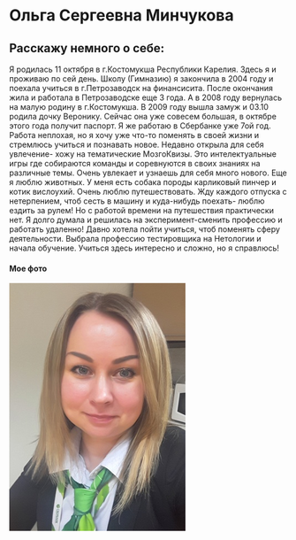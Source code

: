 # Ольга Сергеевна Минчукова
## Расскажу немного о себе:
  Я родилась 11 октября в г.Костомукша Республики Карелия. Здесь я и проживаю по сей день. Школу (Гимназию) я закончила в 2004 году и поехала учиться в г.Петрозаводск на финансисита. После окончания жила и работала в Петрозаводске еще 3 года. А в 2008 году вернулась на малую родину в г.Костомукша. В 2009 году вышла замуж и 03.10 родила дочку Веронику. Сейчас она уже совесем большая, в октябре этого года получит паспорт. Я же работаю в Сбербанке уже 7ой год. Работа неплохая, но я хочу уже что-то поменять в своей жизни и стремлюсь учиться и познавать новое. Недавно открыла для себя увлечение- хожу на тематические МозгоКвизы. Это интелектуальные игры где собираются команды и соревнуются в своих знаниях на различные темы. Очень увлекает и узнаешь для себя много нового. Еще я люблю животных. У меня есть собака породы карликовый пинчер и котик вислоухий. Очень люблю путешествовать. Жду каждого отпуска с нетерпением, чтоб сесть в машину и куда-нибудь поехать- люблю ездить за рулем! Но с работой времени на путешествия практически нет. Я долго думала и решилась на эксперимент-сменить профессию и работать удаленно!
     Давно хотела пойти учиться, чтоб поменять сферу деятельности. Выбрала профессию тестировщика на Нетологии и начала обучение. Учиться здесь интересно и сложно, но я справлюсь!
 #### Мое фото

 ![Alt text](<Оля Оля.jpg>)